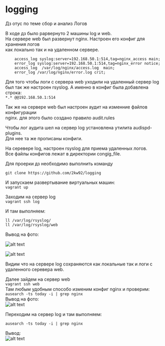 # logging
Дз отус по теме сбор и анализ Логов

В ходе дз было раpвернуто 2 машины log и web.       
На сервере web был развернут nginx. Настроен его конфиг для хранения логов      
как локально так и на удаленном сервере.
```
    access_log syslog:server=192.168.50.1:514,tag=nginx_access main;
    error_log syslog:server=192.168.50.1:514,tag=nginx_error notice;
    access_log  /var/log/nginx/access.log  main;
    error_log /var/log/nginx/error.log crit;
```       
Для того чтобы логи с сервера web уходили на удаленный сервер log       
был так же настроен rsyslog. А именно в конфиг была добавлена строка:       
```*.* @@192.168.50.1:514```       

Так же на сервере web был настроен аудит на изменние файлов конфигурации      
nginx. для этого было создано правило audit.rules       

Чтобы лог аудита шел на сервер log установлена утилита audispd-plugins.      
Для нее та же прописаны конфиги.

На серевере log, настроен rsyslog для приема удаленных логов.       
Все файлы конфигов лежат в директории congig_file.        

Для проерки дз необходимо выполнить команду

```git clone https://github.com/2kw92/logging ```      

И запускаем развертывание виртуальных машин:     
```vagrant up```     

Заходим на сервер log      
```vagrant ssh log```     

И там выполняем:       
```
ll /var/log/rsyslog/
ll /var/log/rsyslog/web
```      
Вывод на фото:       

![alt text](https://github.com/2kw92/logging/blob/main/1.PNG)      

![alt text](https://github.com/2kw92/logging/blob/main/2.PNG)     

Видим что на сервере log сохраняются как локальные так и логи с удаленного
серевера web.       

Далее зайдем на сервер web      
```vagrant ssh web```       
Там любым удобным способо изменим конфиг nginx и проверим:        
```ausearch -ts today -i | grep nginx```      
Вывод на фото:     
![alt text](https://github.com/2kw92/logging/blob/main/3.PNG)       

Переходим на сервер log и там выполняем:    

```ausearch -ts today -i | grep nginx```       

Вывод:          
![alt text](https://github.com/2kw92/logging/blob/main/4.PNG)      
